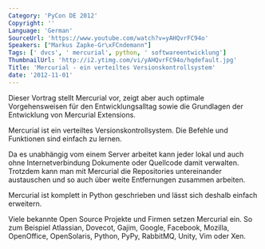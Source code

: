 ```yaml
---
Category: 'PyCon DE 2012'
Copyright: ''
Language: 'German'
SourceUrl: 'https://www.youtube.com/watch?v=yAHQvrFC94o'
Speakers: ["Markus Zapke-Gr\xFCndemann"]
Tags: [' dvcs', ' mercurial', python, ' softwareentwicklung']
ThumbnailUrl: 'http://i2.ytimg.com/vi/yAHQvrFC94o/hqdefault.jpg'
Title: 'Mercurial - ein verteiltes Versionskontrollsystem'
date: '2012-11-01'
---
```

Dieser Vortrag stellt Mercurial vor, zeigt aber auch optimale Vorgehensweisen
für den Entwicklungsalltag sowie die Grundlagen der Entwicklung von Mercurial
Extensions.

Mercurial ist ein verteiltes Versionskontrollsystem. Die Befehle und
Funktionen sind einfach zu lernen.

Da es unabhängig vom einem Server arbeitet kann jeder lokal und auch ohne
Internetverbindung Dokumente oder Quellcode damit verwalten. Trotzdem kann man
mit Mercurial die Repositories untereinander austauschen und so auch über
weite Entfernungen zusammen arbeiten.

Mercurial ist komplett in Python geschrieben und lässt sich deshalb einfach
erweitern.

Viele bekannte Open Source Projekte und Firmen setzen Mercurial ein. So zum
Beispiel Atlassian, Dovecot, Gajim, Google, Facebook, Mozilla, OpenOffice,
OpenSolaris, Python, PyPy, RabbitMQ, Unity, Vim oder Xen.
